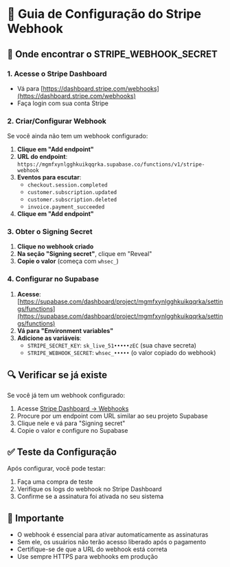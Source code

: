 # 🔧 Guia de Configuração do Stripe Webhook

## 📍 Onde encontrar o STRIPE_WEBHOOK_SECRET

### 1. Acesse o Stripe Dashboard
- Vá para [https://dashboard.stripe.com/webhooks](https://dashboard.stripe.com/webhooks)
- Faça login com sua conta Stripe

### 2. Criar/Configurar Webhook
Se você ainda não tem um webhook configurado:

1. **Clique em "Add endpoint"**
2. **URL do endpoint**: `https://mgmfxynlgghkuikqqrka.supabase.co/functions/v1/stripe-webhook`
3. **Eventos para escutar**:
   - `checkout.session.completed`
   - `customer.subscription.updated` 
   - `customer.subscription.deleted`
   - `invoice.payment_succeeded`
4. **Clique em "Add endpoint"**

### 3. Obter o Signing Secret
1. **Clique no webhook criado**
2. **Na seção "Signing secret"**, clique em "Reveal"
3. **Copie o valor** (começa com `whsec_`)

### 4. Configurar no Supabase
1. **Acesse**: [https://supabase.com/dashboard/project/mgmfxynlgghkuikqqrka/settings/functions](https://supabase.com/dashboard/project/mgmfxynlgghkuikqqrka/settings/functions)
2. **Vá para "Environment variables"**
3. **Adicione as variáveis**:
   - `STRIPE_SECRET_KEY`: `sk_live_51•••••zEC` (sua chave secreta)
   - `STRIPE_WEBHOOK_SECRET`: `whsec_•••••` (o valor copiado do webhook)

## 🔍 Verificar se já existe

Se você já tem um webhook configurado:
1. Acesse [Stripe Dashboard → Webhooks](https://dashboard.stripe.com/webhooks)
2. Procure por um endpoint com URL similar ao seu projeto Supabase
3. Clique nele e vá para "Signing secret"
4. Copie o valor e configure no Supabase

## ✅ Teste da Configuração

Após configurar, você pode testar:
1. Faça uma compra de teste
2. Verifique os logs do webhook no Stripe Dashboard
3. Confirme se a assinatura foi ativada no seu sistema

## 🚨 Importante

- O webhook é essencial para ativar automaticamente as assinaturas
- Sem ele, os usuários não terão acesso liberado após o pagamento
- Certifique-se de que a URL do webhook está correta
- Use sempre HTTPS para webhooks em produção